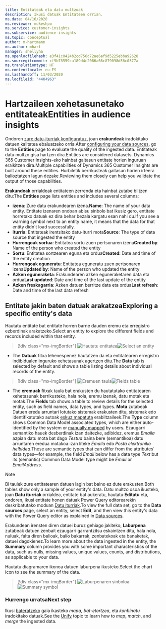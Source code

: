 ```yaml
---
title: Entitateak eta datu multzoak
description: Ikusi datuak Entitateen orrian.
ms.date: 04/16/2020
ms.reviewer: mukeshpo
ms.service: customer-insights
ms.subservice: audience-insights
ms.topic: conceptual
author: m-hartmann
ms.author: mhart
manager: shellyha
ms.openlocfilehash: e3f41c0424b2cd756d72ae6af9d5225ebba92628
ms.sourcegitcommit: cf9b78559ca189d4c2086a66c879098d56c0377a
ms.translationtype: HT
ms.contentlocale: eu-ES
ms.lasthandoff: 11/03/2020
ms.locfileid: "4404963"
---
```

# <a name="entities-in-audience-insights"></a><span data-ttu-id="3737d-103">Hartzaileen xehetasunetako entitateak</span><span class="sxs-lookup"><span data-stu-id="3737d-103">Entities in audience insights</span></span>

<span data-ttu-id="3737d-104">Ondoren [zure datu-iturriak konfiguratuz](data-sources.md), joan **erakundeak** iradokitako datuen kalitatea ebaluatzeko orria.</span><span class="sxs-lookup"><span data-stu-id="3737d-104">After [configuring your data sources](data-sources.md), go to the **Entities** page to evaluate the quality of the ingested data.</span></span> <span data-ttu-id="3737d-105">Entitateak datu multzo gisa hartzen dira.</span><span class="sxs-lookup"><span data-stu-id="3737d-105">Entities are considered datasets.</span></span> <span data-ttu-id="3737d-106">Dynamics 365 Customer Insights-eko hainbat gaitasun entitate horien inguruan eraikitzen dira.</span><span class="sxs-lookup"><span data-stu-id="3737d-106">Multiple capabilities of Dynamics 365 Customer Insights are built around these entities.</span></span> <span data-ttu-id="3737d-107">Hurbiletik berrikusteak gaitasun horien irteera balioztatzen lagun dezake.</span><span class="sxs-lookup"><span data-stu-id="3737d-107">Reviewing them closely can help you validate the output of those capabilities.</span></span>

<span data-ttu-id="3737d-108">**Erakundeak** orrialdeak entitateen zerrenda eta hainbat zutabe biltzen ditu:</span><span class="sxs-lookup"><span data-stu-id="3737d-108">The **Entities** page lists entities and includes several columns:</span></span>

- <span data-ttu-id="3737d-109">**izena**: Zure datu erakundearen izena.</span><span class="sxs-lookup"><span data-stu-id="3737d-109">**Name**: The name of your data entity.</span></span> <span data-ttu-id="3737d-110">Entitate izenaren ondoan abisu sinbolo bat ikusiz gero, entitate horretako datuak ez dira behar bezala kargatu esan nahi du.</span><span class="sxs-lookup"><span data-stu-id="3737d-110">If you see a warning symbol next to an entity name, it means that the data for that entity didn't load successfully.</span></span>
- <span data-ttu-id="3737d-111">**Iturria**: Entitateak irentsitako datu-iturri mota</span><span class="sxs-lookup"><span data-stu-id="3737d-111">**Source**: The type of data source that ingested the entity</span></span>
- <span data-ttu-id="3737d-112">**Hurrengoak sortua**: Entitatea sortu zuen pertsonaren izena</span><span class="sxs-lookup"><span data-stu-id="3737d-112">**Created by**: Name of the person who created the entity</span></span>
- <span data-ttu-id="3737d-113">**Sortu**: Entitatea sortzearen eguna eta ordua</span><span class="sxs-lookup"><span data-stu-id="3737d-113">**Created**: Date and time of the entity creation</span></span>
- <span data-ttu-id="3737d-114">**Hurrengoak eguneratu**: Entitatea eguneratu zuen pertsonaren izena</span><span class="sxs-lookup"><span data-stu-id="3737d-114">**Updated by**: Name of the person who updated the entity</span></span>
- <span data-ttu-id="3737d-115">**Azken eguneraketa**: Erakundearen azken eguneraketaren data eta ordua</span><span class="sxs-lookup"><span data-stu-id="3737d-115">**Last updated**: Date and time of the last update of the entity</span></span>
- <span data-ttu-id="3737d-116">**Azken freskagarria**: Azken datuen berritze data eta ordua</span><span class="sxs-lookup"><span data-stu-id="3737d-116">**Last refresh**: Date and time of the last data refresh</span></span>

## <a name="exploring-a-specific-entitys-data"></a><span data-ttu-id="3737d-117">Entitate jakin baten datuak arakatzea</span><span class="sxs-lookup"><span data-stu-id="3737d-117">Exploring a specific entity's data</span></span>

<span data-ttu-id="3737d-118">Hautatu entitate bat entitate horren barne dauden eremu eta erregistro ezberdinak arakatzeko.</span><span class="sxs-lookup"><span data-stu-id="3737d-118">Select an entity to explore the different fields and records included within that entity.</span></span>

> [!div class="mx-imgBorder"]
> <span data-ttu-id="3737d-119">![Hautatu entitatea](media/data-manager-entities-data.png "Hautatu entitatea")</span><span class="sxs-lookup"><span data-stu-id="3737d-119">![Select an entity](media/data-manager-entities-data.png "Select an entity")</span></span>

- <span data-ttu-id="3737d-120">The **Datuak** fitxa lehenespenez hautatzen da eta entitatearen erregistro indibidualen inguruko xehetasunak agertzen ditu.</span><span class="sxs-lookup"><span data-stu-id="3737d-120">The **Data** tab is selected by default and shows a table listing details about individual records of the entity.</span></span>

> [!div class="mx-imgBorder"]
> <span data-ttu-id="3737d-121">![Eremuen taula](media/data-manager-entities-fields.PNG "Eremuen taula")</span><span class="sxs-lookup"><span data-stu-id="3737d-121">![Fields table](media/data-manager-entities-fields.PNG "Fields table")</span></span>

- <span data-ttu-id="3737d-122">The **eremuak** fitxak taula bat erakusten du hautatutako entitatearen xehetasunak berrikusteko, hala nola, eremu izenak, datu motak eta motak.</span><span class="sxs-lookup"><span data-stu-id="3737d-122">The **Fields** tab shows a table to review details for the selected entity, such as field names, data types, and types.</span></span> <span data-ttu-id="3737d-123">**Mota** zutabeak Datuen eredu arruntari lotutako sistemak erakusten ditu, sistemak edo identifikatutako autoak [eskuz mapatuta](map-entities.md) erabiltzaileek.</span><span class="sxs-lookup"><span data-stu-id="3737d-123">The **Type** column shows Common Data Model associated types, which are either auto-identified by the system or [manually mapped](map-entities.md) by users.</span></span> <span data-ttu-id="3737d-124">Ezaugarri semantiko hauek desberdinak izan daitezke, adibidez, eremua *Emaila* azpian datu mota bat dago *Testua* baina bere (semantikoa) datu arruntaren eredua motakoa izan liteke *Emaila* edo *Posta elektroniko helbidea*.</span><span class="sxs-lookup"><span data-stu-id="3737d-124">These are semantic types that can differ from the attributes' data types—for example, the field *Email* below has a data type *Text* but its (semantic) Common Data Model type might be *Email* or *EmailAddress*.</span></span>

> [!NOTE]
> <span data-ttu-id="3737d-125">Bi taulek zure entitatearen datuen lagin bat baino ez dute erakusten.</span><span class="sxs-lookup"><span data-stu-id="3737d-125">Both tables show only a sample of your entity's data.</span></span> <span data-ttu-id="3737d-126">Datu multzo osoa ikusteko, joan **Datu iturriak** orrialdea, entitate bat aukeratu, hautatu **Editatu** eta, ondoren, ikusi entitate honen datuak Power Query editorearekin deskribatutako moduan [Datu iturriak](data-sources.md).</span><span class="sxs-lookup"><span data-stu-id="3737d-126">To view the full data set, go to the **Data sources** page, select an entity, select **Edit**, and then view this entity's data with the Power Query editor as explained in [Data sources](data-sources.md).</span></span>

<span data-ttu-id="3737d-127">Erakundean irensten diren datuei buruz gehiago jakiteko, **Laburpena** zutabeak datuen zenbait ezaugarri garrantzitsu eskaintzen ditu, hala nola, nuluak, falta diren balioak, balio bakarrak, zenbatekoak eta banaketak, datuei dagokienez.</span><span class="sxs-lookup"><span data-stu-id="3737d-127">To learn more about the data ingested in the entity, the **Summary** column provides you with some important characteristics of the data, such as nulls, missing values, unique values, counts, and distributions, as applicable to your data.</span></span>

<span data-ttu-id="3737d-128">Hautatu diagramaren ikonoa datuen laburpena ikusteko.</span><span class="sxs-lookup"><span data-stu-id="3737d-128">Select the chart icon to see the summary of the data.</span></span>

> [!div class="mx-imgBorder"]
> <span data-ttu-id="3737d-129">![Laburpenaren sinboloa](media/data-manager-entities-summary.png "Datuen laburpen-taula")</span><span class="sxs-lookup"><span data-stu-id="3737d-129">![Summary symbol](media/data-manager-entities-summary.png "Data summary table")</span></span>

### <a name="next-step"></a><span data-ttu-id="3737d-130">Hurrengo urratsa</span><span class="sxs-lookup"><span data-stu-id="3737d-130">Next step</span></span>

<span data-ttu-id="3737d-131">Ikusi [bateratzeko](data-unification.md) gaia ikasteko *mapa*, *bat-etortzea*, eta *konbinatu* iradokitako datuak.</span><span class="sxs-lookup"><span data-stu-id="3737d-131">See the [Unify](data-unification.md) topic to learn how to *map*, *match*, and *merge* the ingested data.</span></span>
